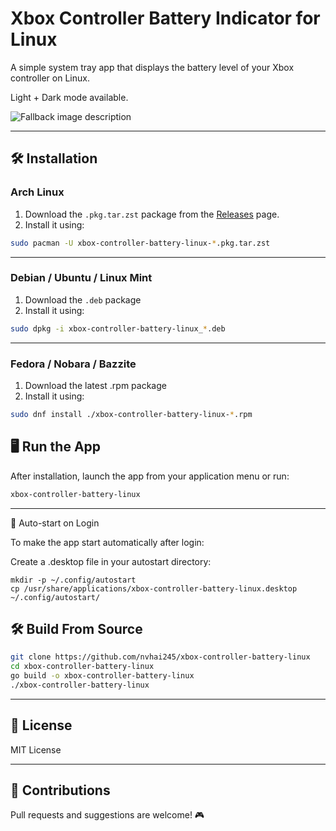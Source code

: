 
# Xbox Controller Battery Indicator for Linux

A simple system tray app that displays the battery level of your Xbox controller on Linux.

Light + Dark mode available.

<picture>
  <source media="(prefers-color-scheme: dark)" srcset="images/battery-dark.gif">
  <source media="(prefers-color-scheme: light)" srcset="images/battery-light.gif">
  <img alt="Fallback image description" src="images/battery-dark.png">
</picture>

---

## 🛠️ Installation

### Arch Linux

1. Download the `.pkg.tar.zst` package from the [Releases](https://github.com/nvhai245/xbox-controller-battery-linux/releases) page.  
2. Install it using:

```bash
sudo pacman -U xbox-controller-battery-linux-*.pkg.tar.zst
```

---

### Debian / Ubuntu / Linux Mint

1. Download the `.deb` package  
2. Install it using:

```bash
sudo dpkg -i xbox-controller-battery-linux_*.deb
```

---

### Fedora / Nobara / Bazzite

1. Download the latest .rpm package
2. Install it using:

```bash
sudo dnf install ./xbox-controller-battery-linux-*.rpm
```

## 🖥️ Run the App

After installation, launch the app from your application menu or run:

```bash
xbox-controller-battery-linux
```

---
🔄 Auto-start on Login

To make the app start automatically after login:

Create a .desktop file in your autostart directory:

```
mkdir -p ~/.config/autostart
cp /usr/share/applications/xbox-controller-battery-linux.desktop ~/.config/autostart/
```

## 🛠️ Build From Source

```bash
git clone https://github.com/nvhai245/xbox-controller-battery-linux
cd xbox-controller-battery-linux
go build -o xbox-controller-battery-linux
./xbox-controller-battery-linux
```

---

## 📄 License

MIT License

---

## 🙌 Contributions

Pull requests and suggestions are welcome! 🎮
